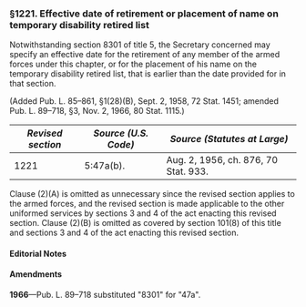 ### §1221. Effective date of retirement or placement of name on temporary disability retired list ###

Notwithstanding section 8301 of title 5, the Secretary concerned may specify an effective date for the retirement of any member of the armed forces under this chapter, or for the placement of his name on the temporary disability retired list, that is earlier than the date provided for in that section.

(Added Pub. L. 85–861, §1(28)(B), Sept. 2, 1958, 72 Stat. 1451; amended Pub. L. 89–718, §3, Nov. 2, 1966, 80 Stat. 1115.)

|*Revised section*|*Source (U.S. Code)*|    *Source (Statutes at Large)*    |
|-----------------|--------------------|------------------------------------|
|      1221       |     5:47a(b).      |Aug. 2, 1956, ch. 876, 70 Stat. 933.|

Clause (2)(A) is omitted as unnecessary since the revised section applies to the armed forces, and the revised section is made applicable to the other uniformed services by sections 3 and 4 of the act enacting this revised section. Clause (2)(B) is omitted as covered by section 101(8) of this title and sections 3 and 4 of the act enacting this revised section.

#### **Editorial Notes** ####

#### Amendments ####

**1966**—Pub. L. 89–718 substituted "8301" for "47a".